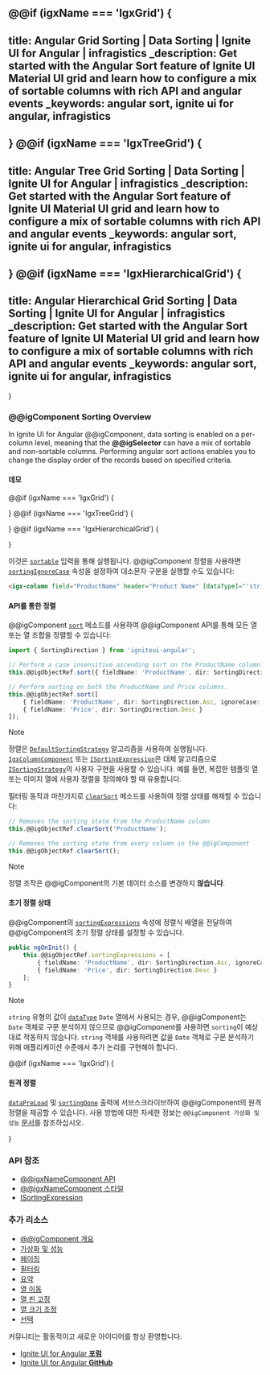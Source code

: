 @@if (igxName === 'IgxGrid') {
---
title: Angular Grid Sorting | Data Sorting | Ignite UI for Angular | infragistics
_description: Get started with the Angular Sort feature of Ignite UI Material UI grid and learn how to configure a mix of sortable columns with rich API and angular events
_keywords: angular sort, ignite ui for angular, infragistics
---
}
@@if (igxName === 'IgxTreeGrid') {
---
title: Angular Tree Grid Sorting | Data Sorting | Ignite UI for Angular | infragistics
_description: Get started with the Angular Sort feature of Ignite UI Material UI grid and learn how to configure a mix of sortable columns with rich API and angular events
_keywords: angular sort, ignite ui for angular, infragistics
---
}
@@if (igxName === 'IgxHierarchicalGrid') {
---
title: Angular Hierarchical Grid Sorting | Data Sorting | Ignite UI for Angular | infragistics
_description: Get started with the Angular Sort feature of Ignite UI Material UI grid and learn how to configure a mix of sortable columns with rich API and angular events
_keywords: angular sort, ignite ui for angular, infragistics
---
}

### @@igComponent Sorting Overview

In Ignite UI for Angular @@igComponent, data sorting is enabled on a per-column level, meaning that the **@@igSelector** can have a mix of sortable and non-sortable columns. Performing angular sort actions enables you to change the display order of the records based on specified criteria.

#### 데모

@@if (igxName === 'IgxGrid') {

<code-view style="height:550px" 
           data-demos-base-url="{environment:demosBaseUrl}" 
           iframe-src="{environment:demosBaseUrl}/grid/grid-sorting-sample" >
</code-view>

}
@@if (igxName === 'IgxTreeGrid') {

<code-view style="height:550px" 
           data-demos-base-url="{environment:demosBaseUrl}" 
           iframe-src="{environment:demosBaseUrl}/tree-grid/treegrid-sorting" >
</code-view>

}
@@if (igxName === 'IgxHierarchicalGrid') {

<code-view style="height:510px" 
           data-demos-base-url="{environment:demosBaseUrl}" 
           iframe-src="{environment:demosBaseUrl}/hierarchical-grid/hierarchical-grid-sorting" >
</code-view>

}

<div class="divider--half"></div>

이것은 [`sortable`]({environment:angularApiUrl}/classes/igxcolumncomponent.html#sortable) 입력을 통해 실행됩니다. @@igComponent 정렬을 사용하면 [`sortingIgnoreCase`]({environment:angularApiUrl}/classes/igxcolumncomponent.html#sortingignorecase) 속성을 설정하여 대소문자 구분을 실행할 수도 있습니다:

```html
<igx-column field="ProductName" header="Product Name" [dataType]="'string'" sortable="true"></igx-column>
```

#### API를 통한 정렬

@@igComponent [`sort`]({environment:angularApiUrl}/classes/@@igTypeDoc.html#sort) 메소드를 사용하여 @@igComponent API를 통해 모든 열 또는 열 조합을 정렬할 수 있습니다:

```typescript
import { SortingDirection } from 'igniteui-angular';

// Perform a case insensitive ascending sort on the ProductName column.
this.@@igObjectRef.sort({ fieldName: 'ProductName', dir: SortingDirection.Asc, ignoreCase: true });

// Perform sorting on both the ProductName and Price columns.
this.@@igObjectRef.sort([
    { fieldName: 'ProductName', dir: SortingDirection.Asc, ignoreCase: true },
    { fieldName: 'Price', dir: SortingDirection.Desc }
]);
```

> [!NOTE]
> 정렬은 [`DefaultSortingStrategy`]({environment:angularApiUrl}/classes/defaultsortingstrategy.html) 알고리즘을 사용하여 실행됩니다. [`IgxColumnComponent`]({environment:angularApiUrl}/classes/igxcolumncomponent.html#sortStrategy) 또는 [`ISortingExpression`]({environment:angularApiUrl}/interfaces/isortingexpression.html#strategy)은 대체 알고리즘으로 [`ISortingStrategy`]({environment:angularApiUrl}/interfaces/isortingstrategy.html)의 사용자 구현을 사용할 수 있습니다. 예를 들면, 복잡한 템플릿 열 또는 이미지 열에 사용자 정렬을 정의해야 할 때 유용합니다.

필터링 동작과 마찬가지로 [`clearSort`]({environment:angularApiUrl}/classes/@@igTypeDoc.html#clearsort) 메소드를 사용하여 정렬 상태를 해제할 수 있습니다:

```typescript
// Removes the sorting state from the ProductName column
this.@@igObjectRef.clearSort('ProductName');

// Removes the sorting state from every column in the @@igComponent
this.@@igObjectRef.clearSort();
```

> [!NOTE]
> 정렬 조작은 @@igComponent의 기본 데이터 소스를 변경하지 **않습니다**.

#### 초기 정렬 상태

@@igComponent의 [`sortingExpressions`]({environment:angularApiUrl}/classes/@@igTypeDoc.html#sortingexpressions) 속성에 정렬식 배열을 전달하여 @@igComponent의 초기 정렬 상태를 설정할 수 있습니다.

```typescript
public ngOnInit() {
    this.@@igObjectRef.sortingExpressions = [
        { fieldName: 'ProductName', dir: SortingDirection.Asc, ignoreCase: true },
        { fieldName: 'Price', dir: SortingDirection.Desc }
    ];
}
```

> [!NOTE]
> `string` 유형의 값이 [`dataType`]({environment:angularApiUrl}/classes/igxcolumncomponent.html#datatype) `Date` 열에서 사용되는 경우, @@igComponent는 `Date` 객체로 구문 분석하지 않으므로 @@igComponent를 사용하면 `sorting`이 예상대로 작동하지 않습니다. `string` 객체를 사용하려면 값을 `Date` 객체로 구문 분석하기 위해 애플리케이션 수준에서 추가 논리를 구현해야 합니다.

<div class="divider--half"></div>

@@if (igxName === 'IgxGrid') {
#### 원격 정렬
[`dataPreLoad`]({environment:angularApiUrl}/classes/@@igTypeDoc.html#datapreload) 및 [`sortingDone`]({environment:angularApiUrl}/classes/@@igTypeDoc.html#sortingDone) 출력에 서브스크라이브하여 @@igComponent의 원격 정렬을 제공할 수 있습니다. 사용 방법에 대한 자세한 정보는 `@@igComponent 가상화 및 성능` [문서](virtualization.md#remote-sortingfiltering-virtualization)를 참조하십시오.

<div class="divider--half"></div>
}

### API 참조
* [@@igxNameComponent API]({environment:angularApiUrl}/classes/@@igTypeDoc.html)
* [@@igxNameComponent 스타일]({environment:sassApiUrl}/index.html#function-igx-grid-theme)
* [ISortingExpression]({environment:angularApiUrl}/interfaces/isortingexpression.html)

### 추가 리소스
<div class="divider--half"></div>

* [@@igComponent 개요](@@igMainTopic.md)
* [가상화 및 성능](virtualization.md)
* [페이징](paging.md)
* [필터링](filtering.md)
* [요약](summaries.md)
* [열 이동](column-moving.md)
* [열 핀 고정](column_pinning.md)
* [열 크기 조정](column-resizing.md)
* [선택](selection.md)

<div class="divider--half"></div>
커뮤니티는 활동적이고 새로운 아이디어를 항상 환영합니다.

* [Ignite UI for Angular **포럼**](https://www.infragistics.com/community/forums/f/ignite-ui-for-angular)
* [Ignite UI for Angular **GitHub**](https://github.com/IgniteUI/igniteui-angular)
